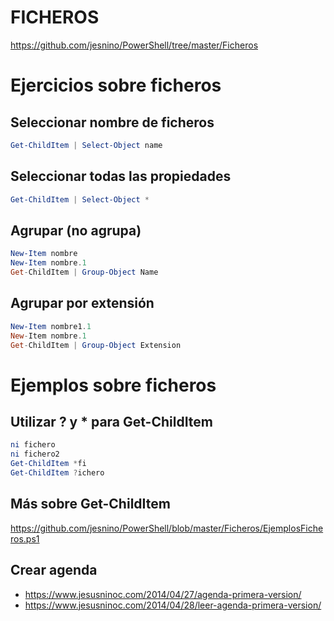 # FICHEROS
https://github.com/jesnino/PowerShell/tree/master/Ficheros

# Ejercicios sobre ficheros

## Seleccionar nombre de ficheros
```PowerShell
Get-ChildItem | Select-Object name
```
## Seleccionar todas las propiedades
```PowerShell
Get-ChildItem | Select-Object *
```
## Agrupar (no agrupa)
```PowerShell
New-Item nombre
New-Item nombre.1
Get-ChildItem | Group-Object Name
```
## Agrupar por extensión
```PowerShell
New-Item nombre1.1
New-Item nombre.1
Get-ChildItem | Group-Object Extension
```

# Ejemplos sobre ficheros

## Utilizar ? y * para Get-ChildItem
```PowerShell
ni fichero
ni fichero2
Get-ChildItem *fi
Get-ChildItem ?ichero
```

## Más sobre Get-ChildItem
https://github.com/jesnino/PowerShell/blob/master/Ficheros/EjemplosFicheros.ps1

## Crear agenda
* https://www.jesusninoc.com/2014/04/27/agenda-primera-version/
* https://www.jesusninoc.com/2014/04/28/leer-agenda-primera-version/
